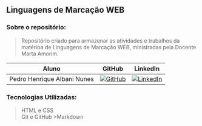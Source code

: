 
## Linguagens de Marcação WEB

### Sobre o repositório:
> Repositório criado para armazenar as atividades e trabalhos da matérioa de Linguagens de Marcação WEB, ministradas pela Docente Marta Amorim.

Aluno | GitHub | LinkedIn
:-----------------------:| :--------------: | :------------:
Pedro Henrique Albani Nunes | [![GitHub](https://img.shields.io/badge/github-black?style=for-the-badge&logo=github)](https://github.com/PedroAlbaniNunes) | [![LinkedIn](https://img.shields.io/badge/linkedin-blue?style=for-the-badge&logo=linkedin)](https://www.linkedin.com/in/pedro-henrique-albani-nunes-33a729270/)

### Tecnologias Utilizadas:
  >HTML e CSS  
  >Git e GitHub
    >Markdown
